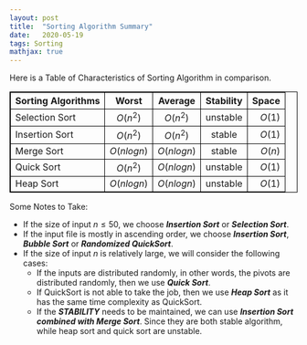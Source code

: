 ```yaml
---
layout: post
title:  "Sorting Algorithm Summary"
date:   2020-05-19
tags: Sorting
mathjax: true
---
```


Here is a Table of Characteristics of Sorting Algorithm in comparison.

<style>
table, th, td {
  border: 1px solid black;
  border-collapse: collapse;
}
</style>
| Sorting Algorithms | Worst  | Average | Stability | Space |
| ------------------ |:------:|:-------:|:---------:|------:|
| Selection Sort     |$O(n^2)$| $O(n^2)$|  unstable |$O(1)$ |
| Insertion Sort     |$O(n^2)$| $O(n^2)$|  stable   |$O(1)$ |
| Merge Sort       |$O(nlogn)$| $O(nlogn)$|  stable |$O(n)$ |
| Quick Sort       |$O(n^2)$| $O(nlogn)$| unstable  |$O(1)$ | 
| Heap Sort        |$O(nlogn)$|$O(nlogn)$| unstable |$O(1)$ |

Some Notes to Take:
- If the size of input $n \leq 50$, we choose ***Insertion Sort*** or ***Selection Sort***.
- If the input file is mostly in ascending order, we choose ***Insertion Sort***, ***Bubble Sort*** or ***Randomized QuickSort***.
- If the size of input $n$ is relatively large, we will consider the following cases:
  * If the inputs are distributed randomly, in other words, the pivots are distributed randomly, then we use ***Quick Sort***.
  * If QuickSort is not able to take the job, then we use ***Heap Sort*** as it has the same time complexity as QuickSort.
  * If the ***STABILITY*** needs to be maintained, we can use ***Insertion Sort combined with Merge Sort***. Since they are both stable algorithm, while heap sort and quick sort are unstable.